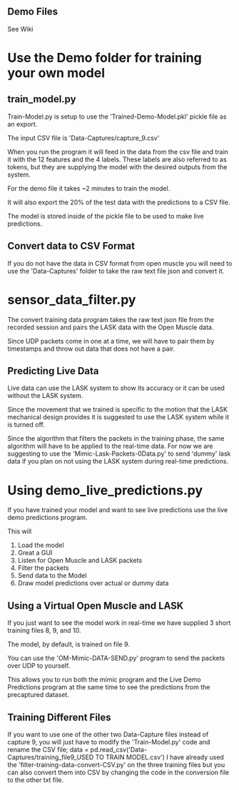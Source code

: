 ## Demo Files

See Wiki

# Use the Demo folder for training your own model

## train_model.py

Train-Model.py is setup to use the 'Trained-Demo-Model.pkl' pickle file as an export.

The input CSV file is 'Data-Captures/capture_9.csv'

When you run the program it will feed in the data from the csv file and train it with the 12 features and the 4 labels. These labels are also referred to as tokens, but they are supplying the model with the desired outputs from the system.

For the demo file it takes ~2 minutes to train the model.

It will also export the 20% of the test data with the predictions to a CSV file.

The model is stored inside of the pickle file to be used to make live predictions.

## Convert data to CSV Format
If you do not have the data in CSV format from open muscle you will need to use the 'Data-Captures' folder to take the raw text file json and convert it.

# sensor_data_filter.py
The convert training data program takes the raw text json file from the recorded session and pairs the LASK data with the Open Muscle data.

Since UDP packets come in one at a time, we will have to pair them by timestamps and throw out data that does not have a pair.

## Predicting Live Data

Live data can use the LASK system to show its accuracy or it can be used without the LASK system.

Since the movement that we trained is specific to the motion that the LASK mechanical design provides it is suggested to use the LASK system while it is turned off.

Since the algorithm that filters the packets in the training phase, the same algorithm will have to be applied to the real-time data. For now we are suggesting to use the 'Mimic-Lask-Packets-0Data.py' to send 'dummy' lask data if you plan on not using the LASK system during real-time predictions.

# Using demo_live_predictions.py

If you have trained your model and want to see live predictions use the live demo predictions program.

This will
1. Load the model
2. Great a GUI
3. Listen for Open Muscle and LASK packets
4. Filter the packets
5. Send data to the Model
6. Draw model predictions over actual or dummy data

## Using a Virtual Open Muscle and LASK

If you just want to see the model work in real-time we have supplied 3 short training files 8, 9, and 10.

The model, by default, is trained on file 9. 

You can use the 'OM-Mimic-DATA-SEND.py' program to send the packets over UDP to yourself.

This allows you to run both the mimic program and the Live Demo Predictions program at the same time to see the predictions from the precaptured dataset.

## Training Different Files
If you want to use one of the other two Data-Capture files instead of capture 9, you will just have to modify the 'Train-Model.py' code and rename the CSV file;
data = pd.read_csv('Data-Captures/training_file9_USED TO TRAIN MODEL.csv')
I have already used the 'filter-training-data-convert-CSV.py' on the three training files but you can also convert them into CSV by changing the code in the conversion file to the other txt file.





